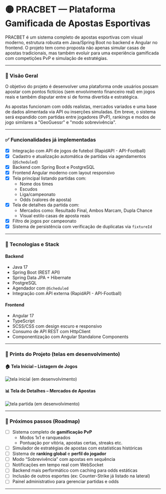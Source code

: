 # 🟡 PRACBET — Plataforma Gamificada de Apostas Esportivas

PRACBET é um sistema completo de apostas esportivas com visual moderno, estrutura robusta em Java/Spring Boot no backend e Angular no frontend. O projeto tem como proposta não apenas simular casas de apostas tradicionais, mas também evoluir para uma experiência gamificada com competições PvP e simulação de estratégias.

---

### 🧠 Visão Geral

O objetivo do projeto é desenvolver uma plataforma onde usuários possam apostar com pontos fictícios (sem envolvimento financeiro real) em jogos reais e também disputar entre si de forma divertida e estratégica.

As apostas funcionam com odds realistas, mercados variados e uma base de dados alimentada via API ou inserções simuladas. Em breve, o sistema será expandido com partidas entre jogadores (PvP), rankings e modos de jogo similares a "GeoGuessr" e "modo sobrevivência".

---

### ✅ Funcionalidades já implementadas

- [x] Integração com API de jogos de futebol (RapidAPI - API-Football)
- [x] Cadastro e atualização automática de partidas via agendamentos (`@Scheduled`)
- [x] Backend com Spring Boot e PostgreSQL
- [x] Frontend Angular moderno com layout responsivo
- [x] Tela principal listando partidas com:
  - Nome dos times
  - Escudos
  - Liga/campeonato
  - Odds (valores de aposta)
- [x] Tela de detalhes da partida com:
  - Mercados como: Resultado Final, Ambos Marcam, Dupla Chance
  - Visual estilo casas de aposta reais
- [x] Filtro de jogos por campeonato
- [x] Sistema de persistência com verificação de duplicatas via `fixtureId`

---

### 🧰 Tecnologias e Stack

#### Backend
- Java 17
- Spring Boot (REST API)
- Spring Data JPA + Hibernate
- PostgreSQL
- Agendador com `@Scheduled`
- Integração com API externa (RapidAPI - API-Football)

#### Frontend
- Angular 17
- TypeScript
- SCSS/CSS com design escuro e responsivo
- Consumo de API REST com HttpClient
- Componentização com Angular Standalone Components

---

### 🧪 Prints do Projeto (telas em desenvolvimento)

#### 🏠 Tela Inicial – Listagem de Jogos
![tela inicial (em desenvolvimento)](https://github.com/user-attachments/assets/1e3e2363-2de0-4293-948f-a356a0dda297)


#### 📊 Tela de Detalhes – Mercados de Apostas
![tela partida (em desenvolvimento)](https://github.com/user-attachments/assets/5e1c6b55-f505-4969-b809-e1cdcc2af6d5)


---

### 🚀 Próximos passos (Roadmap)

- [ ] Sistema completo de **gamificação PvP**
  - Modos 1x1 e ranqueados
  - Pontuação por vitória, apostas certas, streaks etc.
- [ ] Simulador de estratégias de apostas com estatísticas históricas
- [ ] Sistema de **ranking global** e **perfil do jogador**
- [ ] Modo “Sobrevivência” com apostas em sequência
- [ ] Notificações em tempo real com WebSocket
- [ ] Backend mais performático com caching para odds estáticas
- [ ] Inclusão de outros esportes (ex: Counter-Strike já listado na lateral)
- [ ] Painel administrativo para gerenciar partidas e odds

---
